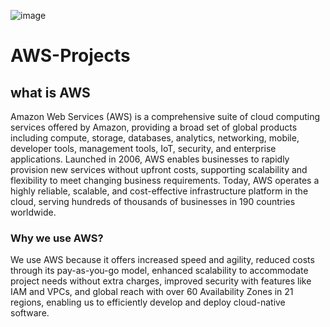 ![image](https://github.com/Utkarsh067/AWS-Projects/assets/161854515/8fb4c94d-a1bc-4859-b3e2-c5860793fdd2)

# AWS-Projects

## what is AWS
Amazon Web Services (AWS) is a comprehensive suite of cloud computing services offered by Amazon, providing a broad set of global products including compute, storage, databases, analytics, networking, mobile, developer tools, management tools, IoT, security, and enterprise applications. Launched in 2006, AWS enables businesses to rapidly provision new services without upfront costs, supporting scalability and flexibility to meet changing business requirements. Today, AWS operates a highly reliable, scalable, and cost-effective infrastructure platform in the cloud, serving hundreds of thousands of businesses in 190 countries worldwide.

### Why we use AWS?
We use AWS because it offers increased speed and agility, reduced costs through its pay-as-you-go model, enhanced scalability to accommodate project needs without extra charges, improved security with features like IAM and VPCs, and global reach with over 60 Availability Zones in 21 regions, enabling us to efficiently develop and deploy cloud-native software.

